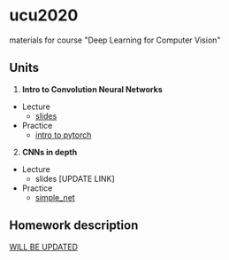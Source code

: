 # ucu2020
materials for course "Deep Learning for Computer Vision"


## Units


1.  **Intro to Convolution Neural Networks**

  - Lecture
    - [slides](https://colab.research.google.com/github/lyubonko/ucu2020cv/blob/master/lectures/lecture1_intro.pdf)
  - Practice
    - [intro to pytorch](https://colab.research.google.com/github/lyubonko/ucu2020cv/blob/master/assignments/a1_pytorch.ipynb)
    
2.  **CNNs in depth**

  - Lecture
    - slides [UPDATE LINK]
  - Practice
    - [simple_net](https://colab.research.google.com/github/lyubonko/ucu2020cv/blob/master/assignments/a2_simple_network.ipynb)    
    
## Homework description

[WILL BE UPDATED](https://colab.research.google.com/github/lyubonko/ucu2020cv/blob/master/assignments/2020_UCU_Deep_Learning_for_Computer_Vision_HOMEWORK.pdf)
